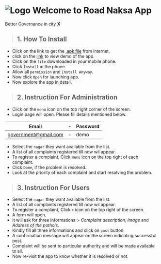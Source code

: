 # ![Logo](https://firebasestorage.googleapis.com/v0/b/sanskritcrossword.appspot.com/o/logo3456.png?alt=media&token=d92701b3-581f-4fe5-901a-967e08489198) Welcome to Road Naksa App 
Better Governance in city **X**
>## 1. How To Install
- Click on the link to get the [.apk file](https://drive.google.com/file/d/1fa0r2EMVCVVGbFT5FVCJGCUviFb2_gVc/view?usp=drivesdk) from internet.
- click on the [link](https://drive.google.com/file/d/1lySFmR70MSEk5--g9ZC2Z7t7BMy7VztU/view?usp=drivesdk) to view demo of the app.
- Click on the `file` downloaded in your mobile phone.
- Click `Install` in the phone.
- Allow all `permission` and `Install Anyway`.
- Now click `Open` for launching app.
- Now explore the app in detail.
>## 2. Instruction For Administration
- Click on the `menu` icon on the top right corner of the screen.
- Login page will open. Please fill details mentioned below.

|Email|-|Password|
|-----|-----|-------|
|government@gmail.com|-|demo|

- Select the `nagar` they want available from the list.
- A list of all complaints  registered till now wil appear.
- To register a complaint, Click `menu` icon on the top right of each complaint.
- Click `Done`, if the problem is resolved.
- Look at the priority of each complaint and start resolving the problem.
>## 3. Instruction For Users
- Select the `nagar` they want available from the list.
- A list of all complaints  registered till now wil appear.
- To register a complaint, Click `+` icon on the top right of the screen.
- A form will open.
- It will ask for three informations :-  _Complaint description_, _Image_ and _Address of the pothols_.
- Kindly fill all three informations and click on `post` button.
- A confirmation message will appear on the screen indicating successful post.
- Complaint will be sent to particular authority and will be made available to all.
- Now re-visit the app to know whether it is resolved or not.
